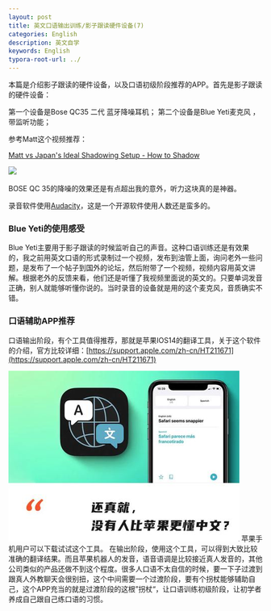 ```yaml
---
layout: post
title: 英文口语输出训练/影子跟读硬件设备(7)
categories: English
description: 英文自学
keywords: English
typora-root-url: ../
---
```


本篇是介绍影子跟读的硬件设备，以及口语初级阶段推荐的APP。首先是影子跟读的硬件设备：

第一个设备是Bose QC35 二代 蓝牙降噪耳机；
第二个设备是Blue Yeti麦克风 ，带监听功能；

参考Matt这个视频推荐：

[Matt vs Japan's Ideal Shadowing Setup - How to Shadow](https://youtu.be/8qx_hnAGc-k)

<img src="https://cs-cn.top/images/posts/English_Shadowing74430.jpg"/>



BOSE QC 35的降噪的效果还是有点超出我的意外，听力这块真的是神器。

录音软件使用[Audacity](https://www.fosshub.com/Audacity-old.html)，这是一个开源软件使用人数还是蛮多的。

### Blue Yeti的使用感受

Blue Yeti主要用于影子跟读的时候监听自己的声音。这种口语训练还是有效果的，我之前用英文口语的形式录制过一个视频，发布到油管上面，询问老外一些问题，是发布了一个帖子到国外的论坛，然后附带了一个视频，视频内容用英文讲解。根据老外的反馈来看，他们还是听懂了我视频里面说的英文的。只要单词发音正确，别人就能够听懂你说的。当时录音的设备就是用的这个麦克风，音质确实不错。

### 口语辅助APP推荐

口语输出阶段，有个工具值得推荐，那就是苹果IOS14的翻译工具，关于这个软件的介绍，官方比较详细：[https://support.apple.com/zh-cn/HT211671](https://support.apple.com/zh-cn/HT211671)

![ios14_translate12.png](/images/posts/ios14_translate12.png)
苹果手机用户可以下载试试这个工具。
在输出阶段，使用这个工具，可以得到大致比较准确的翻译结果。而且苹果机器人的发音，语音语调是比较接近真人发音的，其他公司类似的产品还做不到这个程度。很多人口语不太自信的时候，要一下子过渡到跟真人外教聊天会很别扭，这个中间需要一个过渡阶段，要有个拐杖能够辅助自己，这个APP充当的就是过渡阶段的这根”拐杖“，让口语训练初级阶段，让初学者养成自己跟自己练口语的习惯。



